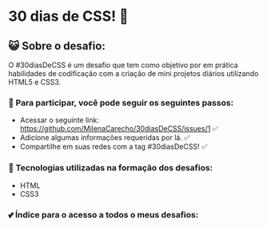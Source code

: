 # 30 dias de CSS!  🚀

## :smiley_cat: Sobre o desafio: 
O #30diasDeCSS é um desafio que tem como objetivo por em prática habilidades de codificação com a criação de mini projetos diários utilizando HTML5 e CSS3.


### :feet: Para participar, você pode seguir os seguintes passos: 
- Acessar o seguinte link: https://github.com/MilenaCarecho/30diasDeCSS/issues/1 :white_check_mark:
- Adicione algumas informações requeridas por lá. :white_check_mark:
- Compartilhe em suas redes com a tag #30diasDeCSS! :white_check_mark:

### :paperclip: Tecnologias utilizadas na formação dos desafios:
- HTML
- CSS3 
    
### :two_hearts: Índice para o acesso a todos o meus desafios:
